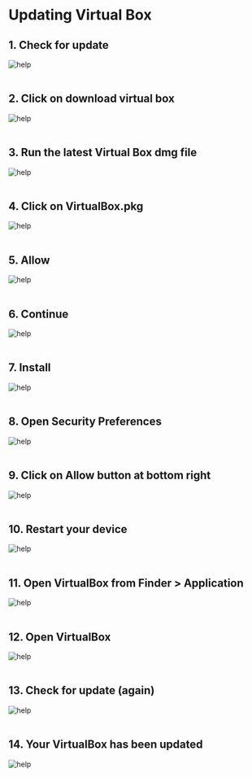 # Updating Virtual Box

## 1. Check for update

![help](./public/2.png) <br><br>

## 2. Click on download virtual box

![help](./public/3.png) <br><br>

## 3. Run the latest Virtual Box dmg file

![help](./public/4.png) <br><br>

## 4. Click on VirtualBox.pkg

![help](./public/5.png) <br><br>

## 5. Allow

![help](./public/6.png) <br><br>

## 6. Continue

![help](./public/7.png) <br><br>

## 7. Install

![help](./public/8.png) <br><br>

## 8. Open Security Preferences

![help](./public/9.png) <br><br>

## 9. Click on **Allow** button at bottom right

![help](./public/10.png) <br><br>

## 10. Restart your device

![help](./public/11.png) <br><br>

## 11. Open VirtualBox from Finder > Application

![help](./public/12.png) <br><br>

## 12. Open VirtualBox

![help](./public/13.png) <br><br>

## 13. Check for update (again)

![help](./public/2.png) <br><br>

## 14. Your VirtualBox has been updated

![help](./public/16.png) <br><br>
